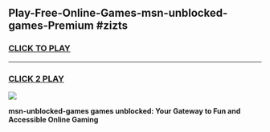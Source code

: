 
## Play-Free-Online-Games-msn-unblocked-games-Premium #zizts
<h3>
<a href="https://premium.freeplayer.one?title=msn-unblocked-games&ref=8M">CLICK TO PLAY</a></h3>
<hr>

<h3>
<a href="https://premium.freeplayer.one?title=msn-unblocked-games&ref=8M">CLICK 2 PLAY</a>
  
</h3>

<a href="https://premium.freeplayer.one?title=msn-unblocked-games&ref=8M"><img src="https://clearcache.store/games.png"></a>


**msn-unblocked-games games unblocked: Your Gateway to Fun and Accessible Online Gaming**
